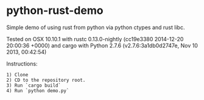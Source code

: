 python-rust-demo
=====================
Simple demo of using rust from python via python ctypes and rust libc.

Tested on OSX 10.10.1 with rustc 0.13.0-nightly (cc19e3380 2014-12-20 20:00:36 +0000) and cargo with Python 2.7.6 (v2.7.6:3a1db0d2747e, Nov 10 2013, 00:42:54)

Instructions:

```
1) Clone
2) CD to the repository root.
3) Run `cargo build`
4) Run `python demo.py`
```
